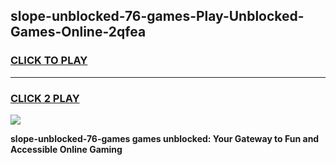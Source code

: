 
## slope-unblocked-76-games-Play-Unblocked-Games-Online-2qfea
<h3>
<a href="https://premium76.site?title=slope-unblocked-76-games&ref=25A">CLICK TO PLAY</a></h3>
<hr>

<h3>
<a href="https://premium76.site?title=slope-unblocked-76-games&ref=25A">CLICK 2 PLAY</a>
  
</h3>

<a href="https://premium76.site?title=slope-unblocked-76-games&ref=25A"><img src="https://clearcache.store/games.png"></a>


**slope-unblocked-76-games games unblocked: Your Gateway to Fun and Accessible Online Gaming**
